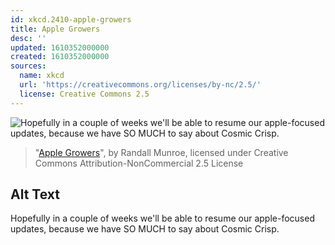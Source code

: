 ```yaml
---
id: xkcd.2410-apple-growers
title: Apple Growers
desc: ''
updated: 1610352000000
created: 1610352000000
sources:
  name: xkcd
  url: 'https://creativecommons.org/licenses/by-nc/2.5/'
  license: Creative Commons 2.5
---
```

![Hopefully in a couple of weeks we'll be able to resume our apple-focused updates, because we have SO MUCH to say about Cosmic Crisp.](https://imgs.xkcd.com/comics/apple_growers.png)
> "[Apple Growers](https://xkcd.com/2410/)", by Randall Munroe, licensed under Creative Commons Attribution-NonCommercial 2.5 License

## Alt Text
Hopefully in a couple of weeks we'll be able to resume our apple-focused updates, because we have SO MUCH to say about Cosmic Crisp.
